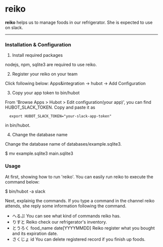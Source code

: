 reiko
=======

**reiko** helps us to manage foods in our refrigerator.
She is expected to use on slack.

---


### Installation & Configuration

1. Install required packages

nodejs, npm, sqlite3 are required to use reiko.

2. Register your reiko on your team

Click following below:
  Apps&integration ->
  hubot ->
  Add Configuration

3. Copy your app token to bin/hubot

From 'Browse Apps > Hubot > Edit configuration(your app)', you can find HUBOT_SLACK_TOKEN.
Copy and paste it as
```
  export HUBOT_SLACK_TOKEN="your-slack-app-token"
```
in bin/hubot.

4. Change the database name

Change the database name of databases/example.sqlite3.

  $ mv example.sqlite3 main.sqlite3


### Usage

At first, showing how to run 'reiko'.
You can easily run reiko to execute the command below:

  $ bin/hubot -a slack

Next, explainig the commands.
If you type a command in the channel reiko attends, she reply some information following the command.

- へるぷ
  You can see what kind of commands reiko has.
- りすと
  Reiko check our refrigerator's inventory.
- とうろく food_name date[YYYYMMDD]
  Reiko register what you bought and its expiration date.
- さくじょ id
  You can delete registered record if you finish up foods.
